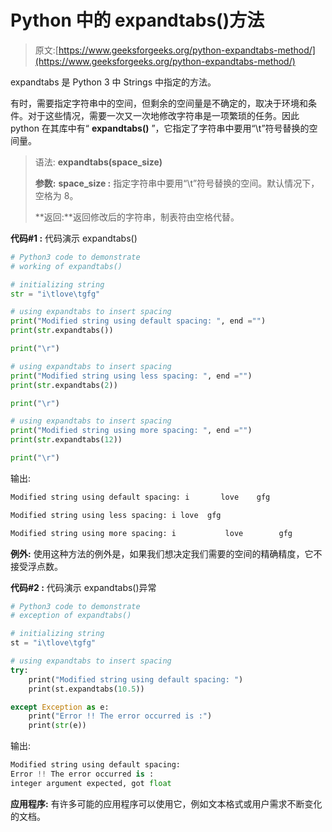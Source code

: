 # Python 中的 expandtabs()方法

> 原文:[https://www.geeksforgeeks.org/python-expandtabs-method/](https://www.geeksforgeeks.org/python-expandtabs-method/)

expandtabs 是 Python 3 中 Strings 中指定的方法。

有时，需要指定字符串中的空间，但剩余的空间量是不确定的，取决于环境和条件。对于这些情况，需要一次又一次地修改字符串是一项繁琐的任务。因此 python 在其库中有“ **expandtabs()** ”，它指定了字符串中要用“\t”符号替换的空间量。

> 语法: **expandtabs(space_size)**
> 
> **参数:**
> **space_size :** 指定字符串中要用“\t”符号替换的空间。默认情况下，空格为 8。
> 
> **返回:**返回修改后的字符串，制表符由空格代替。

**代码#1 :** 代码演示 expandtabs()

```py
# Python3 code to demonstrate
# working of expandtabs()

# initializing string 
str = "i\tlove\tgfg"

# using expandtabs to insert spacing
print("Modified string using default spacing: ", end ="")
print(str.expandtabs())

print("\r")

# using expandtabs to insert spacing
print("Modified string using less spacing: ", end ="")
print(str.expandtabs(2))

print("\r")

# using expandtabs to insert spacing
print("Modified string using more spacing: ", end ="")
print(str.expandtabs(12))

print("\r")
```

输出:

```py
Modified string using default spacing: i       love    gfg

Modified string using less spacing: i love  gfg

Modified string using more spacing: i           love        gfg

```

**例外:**
使用这种方法的例外是，如果我们想决定我们需要的空间的精确精度，它不接受浮点数。

**代码#2 :** 代码演示 expandtabs()异常

```py
# Python3 code to demonstrate
# exception of expandtabs()

# initializing string 
st = "i\tlove\tgfg"

# using expandtabs to insert spacing
try:
    print("Modified string using default spacing: ")
    print(st.expandtabs(10.5))

except Exception as e:
    print("Error !! The error occurred is :")
    print(str(e))
```

输出:

```py
Modified string using default spacing: 
Error !! The error occurred is :
integer argument expected, got float

```

**应用程序:**
有许多可能的应用程序可以使用它，例如文本格式或用户需求不断变化的文档。